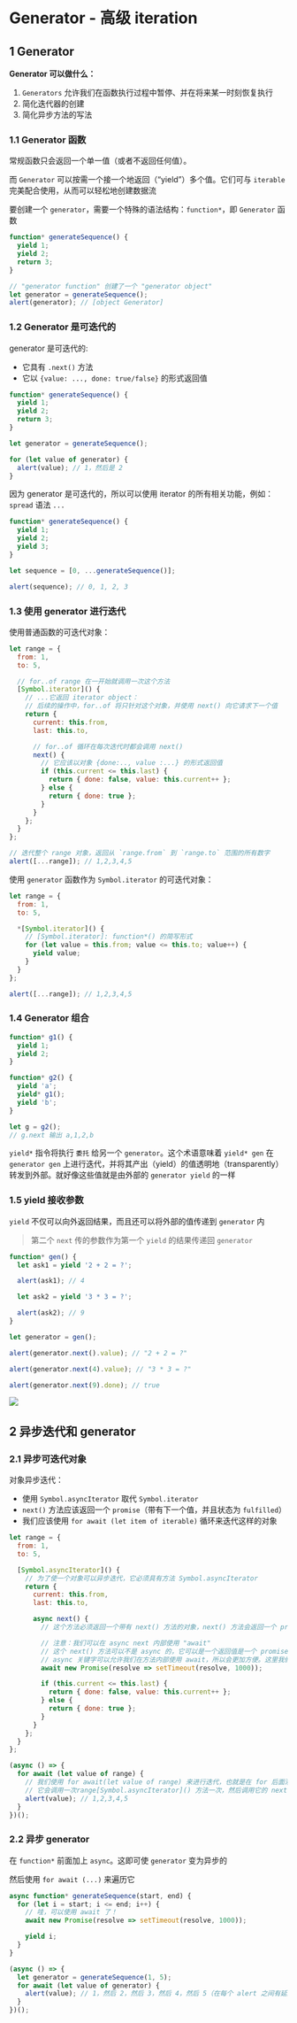 # Generator - 高级 iteration

## 1 Generator

**Generator 可以做什么：**

1. `Generators` 允许我们在函数执行过程中暂停、并在将来某一时刻恢复执行
2. 简化迭代器的创建
3. 简化异步方法的写法

### 1.1 Generator 函数

常规函数只会返回一个单一值（或者不返回任何值）。

而 `Generator` 可以按需一个接一个地返回（“yield”）多个值。它们可与 `iterable` 完美配合使用，从而可以轻松地创建数据流

要创建一个 `generator`，需要一个特殊的语法结构：`function*`，即 `Generator` 函数

```js
function* generateSequence() {
  yield 1;
  yield 2;
  return 3;
}

// "generator function" 创建了一个 "generator object"
let generator = generateSequence();
alert(generator); // [object Generator]
```

### 1.2 Generator 是可迭代的

generator 是可迭代的:

- 它具有 `.next()` 方法
- 它以 `{value: ..., done: true/false}` 的形式返回值

```js
function* generateSequence() {
  yield 1;
  yield 2;
  return 3;
}

let generator = generateSequence();

for (let value of generator) {
  alert(value); // 1，然后是 2
}
```

因为 generator 是可迭代的，所以可以使用 iterator 的所有相关功能，例如：`spread` 语法 `...`

```js
function* generateSequence() {
  yield 1;
  yield 2;
  yield 3;
}

let sequence = [0, ...generateSequence()];

alert(sequence); // 0, 1, 2, 3
```

### 1.3 使用 generator 进行迭代

使用普通函数的可迭代对象：

```js
let range = {
  from: 1,
  to: 5,

  // for..of range 在一开始就调用一次这个方法
  [Symbol.iterator]() {
    // ...它返回 iterator object：
    // 后续的操作中，for..of 将只针对这个对象，并使用 next() 向它请求下一个值
    return {
      current: this.from,
      last: this.to,

      // for..of 循环在每次迭代时都会调用 next()
      next() {
        // 它应该以对象 {done:.., value :...} 的形式返回值
        if (this.current <= this.last) {
          return { done: false, value: this.current++ };
        } else {
          return { done: true };
        }
      }
    };
  }
};

// 迭代整个 range 对象，返回从 `range.from` 到 `range.to` 范围的所有数字
alert([...range]); // 1,2,3,4,5
```

使用 `generator` 函数作为 `Symbol.iterator` 的可迭代对象：

```js
let range = {
  from: 1,
  to: 5,

  *[Symbol.iterator]() {
    // [Symbol.iterator]: function*() 的简写形式
    for (let value = this.from; value <= this.to; value++) {
      yield value;
    }
  }
};

alert([...range]); // 1,2,3,4,5
```

### 1.4 Generator 组合

```js
function* g1() {
  yield 1;
  yield 2;
}

function* g2() {
  yield 'a';
  yield* g1();
  yield 'b';
}

let g = g2();
// g.next 输出 a,1,2,b
```

`yield*` 指令将执行 `委托` 给另一个 `generator`。这个术语意味着 `yield* gen` 在 `generator gen` 上进行迭代，并将其产出（yield）的值透明地（transparently）转发到外部。就好像这些值就是由外部的 `generator yield` 的一样

### 1.5 yield 接收参数

`yield` 不仅可以向外返回结果，而且还可以将外部的值传递到 `generator` 内

> 第二个 `next` 传的参数作为第一个 `yield` 的结果传递回 `generator`

```js
function* gen() {
  let ask1 = yield '2 + 2 = ?';

  alert(ask1); // 4

  let ask2 = yield '3 * 3 = ?';

  alert(ask2); // 9
}

let generator = gen();

alert(generator.next().value); // "2 + 2 = ?"

alert(generator.next(4).value); // "3 * 3 = ?"

alert(generator.next(9).done); // true
```

![](../images/10-generator_20210515183328.png)

## 2 异步迭代和 generator

### 2.1 异步可迭代对象

对象异步迭代：

- 使用 `Symbol.asyncIterator` 取代 `Symbol.iterator`
- `next()` 方法应该返回一个 `promise`（带有下一个值，并且状态为 `fulfilled`）
- 我们应该使用 `for await (let item of iterable)` 循环来迭代这样的对象

```js
let range = {
  from: 1,
  to: 5,

  [Symbol.asyncIterator]() {
    // 为了使一个对象可以异步迭代，它必须具有方法 Symbol.asyncIterator
    return {
      current: this.from,
      last: this.to,

      async next() {
        // 这个方法必须返回一个带有 next() 方法的对象，next() 方法会返回一个 promise

        // 注意：我们可以在 async next 内部使用 "await"
        // 这个 next() 方法可以不是 async 的，它可以是一个返回值是一个 promise 的常规的方法，但是使用
        // async 关键字可以允许我们在方法内部使用 await，所以会更加方便。这里我们只是用于延迟 1 秒的操作
        await new Promise(resolve => setTimeout(resolve, 1000));

        if (this.current <= this.last) {
          return { done: false, value: this.current++ };
        } else {
          return { done: true };
        }
      }
    };
  }
};

(async () => {
  for await (let value of range) {
    // 我们使用 for await(let value of range) 来进行迭代，也就是在 for 后面添加 await
    // 它会调用一次range[Symbol.asyncIterator]() 方法一次，然后调用它的 next() 方法获取值
    alert(value); // 1,2,3,4,5
  }
})();
```

### 2.2 异步 generator

在 `function*` 前面加上 `async`。这即可使 `generator` 变为异步的

然后使用 `for await (...)` 来遍历它

```js
async function* generateSequence(start, end) {
  for (let i = start; i <= end; i++) {
    // 哇，可以使用 await 了！
    await new Promise(resolve => setTimeout(resolve, 1000));

    yield i;
  }
}

(async () => {
  let generator = generateSequence(1, 5);
  for await (let value of generator) {
    alert(value); // 1，然后 2，然后 3，然后 4，然后 5（在每个 alert 之间有延迟）
  }
})();
```
